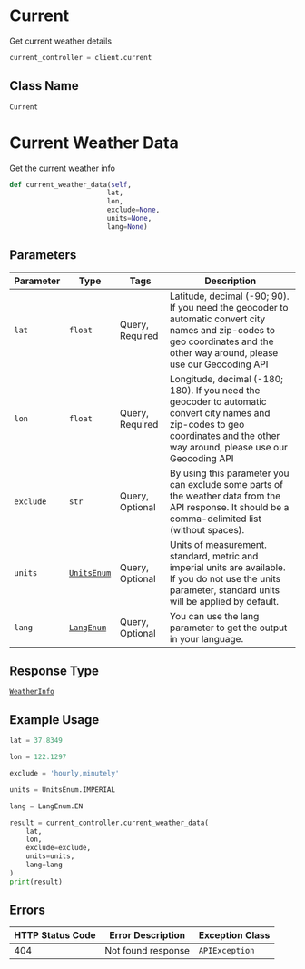 # Current

Get current weather details

```python
current_controller = client.current
```

## Class Name

`Current`


# Current Weather Data

Get the current weather info

```python
def current_weather_data(self,
                        lat,
                        lon,
                        exclude=None,
                        units=None,
                        lang=None)
```

## Parameters

| Parameter | Type | Tags | Description |
|  --- | --- | --- | --- |
| `lat` | `float` | Query, Required | Latitude, decimal (-90; 90). If you need the geocoder to automatic convert city names and zip-codes to geo coordinates and the other way around, please use our Geocoding API |
| `lon` | `float` | Query, Required | Longitude, decimal (-180; 180). If you need the geocoder to automatic convert city names and zip-codes to geo coordinates and the other way around, please use our Geocoding API |
| `exclude` | `str` | Query, Optional | By using this parameter you can exclude some parts of the weather data from the API response. It should be a comma-delimited list (without spaces). |
| `units` | [`UnitsEnum`](../../doc/models/units-enum.md) | Query, Optional | Units of measurement. standard, metric and imperial units are available. If you do not use the units parameter, standard units will be applied by default. |
| `lang` | [`LangEnum`](../../doc/models/lang-enum.md) | Query, Optional | You can use the lang parameter to get the output in your language. |

## Response Type

[`WeatherInfo`](../../doc/models/weather-info.md)

## Example Usage

```python
lat = 37.8349

lon = 122.1297

exclude = 'hourly,minutely'

units = UnitsEnum.IMPERIAL

lang = LangEnum.EN

result = current_controller.current_weather_data(
    lat,
    lon,
    exclude=exclude,
    units=units,
    lang=lang
)
print(result)
```

## Errors

| HTTP Status Code | Error Description | Exception Class |
|  --- | --- | --- |
| 404 | Not found response | `APIException` |


